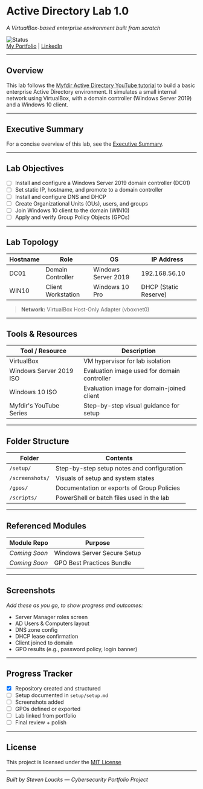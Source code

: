 # Active Directory Lab 1.0  
*A VirtualBox-based enterprise environment built from scratch*

![Status](https://img.shields.io/badge/status-in--progress-orange)  
[My Portfolio](https://stevenloucks.tech) | [LinkedIn](https://www.linkedin.com/in/steven-loucks)

---

## Overview

This lab follows the [Myfdir Active Directory YouTube tutorial](https://www.youtube.com/@myfdir) to build a basic enterprise Active Directory environment. It simulates a small internal network using VirtualBox, with a domain controller (Windows Server 2019) and a Windows 10 client.

---
## Executive Summary

For a concise overview of this lab, see the [Executive Summary](./EXECUTIVE_SUMMARY.md).

---
## Lab Objectives

- [ ] Install and configure a Windows Server 2019 domain controller (DC01)
- [ ] Set static IP, hostname, and promote to a domain controller
- [ ] Install and configure DNS and DHCP
- [ ] Create Organizational Units (OUs), users, and groups
- [ ] Join Windows 10 client to the domain (WIN10)
- [ ] Apply and verify Group Policy Objects (GPOs)

---

## Lab Topology

| Hostname | Role              | OS                  | IP Address       |
|----------|-------------------|---------------------|------------------|
| DC01     | Domain Controller | Windows Server 2019 | 192.168.56.10    |
| WIN10    | Client Workstation| Windows 10 Pro      | DHCP (Static Reserve) |

> **Network:** VirtualBox Host-Only Adapter (vboxnet0)

---

## Tools & Resources

| Tool / Resource        | Description                                  |
|------------------------|----------------------------------------------|
| VirtualBox             | VM hypervisor for lab isolation              |
| Windows Server 2019 ISO| Evaluation image used for domain controller |
| Windows 10 ISO         | Evaluation image for domain-joined client    |
| Myfdir's YouTube Series| Step-by-step visual guidance for setup       |

---

## Folder Structure

| Folder        | Contents                                    |
|---------------|---------------------------------------------|
| `/setup/`     | Step-by-step setup notes and configuration  |
| `/screenshots/` | Visuals of setup and system states        |
| `/gpos/`      | Documentation or exports of Group Policies  |
| `/scripts/`   | PowerShell or batch files used in the lab   |

---

## Referenced Modules

| Module Repo | Purpose |
|-------------|---------|
| _Coming Soon_ | Windows Server Secure Setup |
| _Coming Soon_ | GPO Best Practices Bundle |

---

## Screenshots

_Add these as you go, to show progress and outcomes:_

- Server Manager roles screen
- AD Users & Computers layout
- DNS zone config
- DHCP lease confirmation
- Client joined to domain
- GPO results (e.g., password policy, login banner)

---

## Progress Tracker

- [x] Repository created and structured
- [ ] Setup documented in `setup/setup.md`
- [ ] Screenshots added
- [ ] GPOs defined or exported
- [ ] Lab linked from portfolio
- [ ] Final review + polish

---

## License

This project is licensed under the [MIT License](LICENSE)

---

*Built by Steven Loucks — Cybersecurity Portfolio Project*
